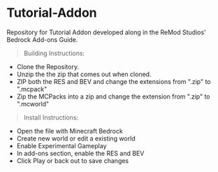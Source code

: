 # Tutorial-Addon
Repository for Tutorial Addon developed along in the ReMod Studios' Bedrock Add-ons Guide.

> Building Instructions:
- Clone the Repository.
- Unzip the the zip that comes out when cloned.
- ZIP both the RES and BEV and change the extensions from ".zip" to ".mcpack"
- Zip the MCPacks into a zip and change the extension from ".zip" to ".mcworld"

> Install Instructions:
- Open the file with Minecraft Bedrock
- Create new world or edit a existing world
- Enable Experimental Gameplay
- In add-ons section, enable the RES and BEV
- Click Play or back out to save changes

